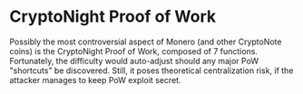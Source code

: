 # CryptoNight Proof of Work

Possibly the most controversial aspect of Monero (and other CryptoNote coins) is the CryptoNight Proof of Work,
composed of 7 functions. Fortunately, the difficulty would auto-adjust should any major PoW "shortcuts" be discovered.
Still, it poses theoretical centralization risk, if the attacker manages to keep PoW exploit secret. 
